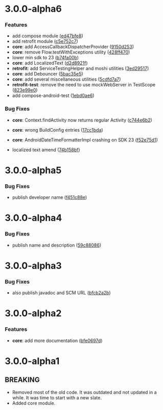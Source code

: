# 3.0.0-alpha6

### Features

* add compose module ([ed47bfe8](https://github.com/inovait/kotlinova/commit/ed47bfe862f24305e869349fc5dd28f868bc7696))
* add retrofit module ([c5e752c7](https://github.com/inovait/kotlinova/commit/c5e752c78aa06e9a946a3f4041e39e98fbecb95d))
* **core**: add AccessCallbackDispatcherProvider ([9150d253](https://github.com/inovait/kotlinova/commit/9150d253c573f20e53a33f83345851600fbe0a31))
* **core**: remove Flow.testWithExceptions utility ([428ff470](https://github.com/inovait/kotlinova/commit/428ff470a93d81de82fb2cce0b721b1d80b227f2))
* lower min sdk to 23 ([b74fa00b](https://github.com/inovait/kotlinova/commit/b74fa00be03b7d186743d3612b7b751e3fa9986c))
* **core**: add LocalizedText ([d2d8921f](https://github.com/inovait/kotlinova/commit/d2d8921fd6b117400431d437495a27c1e8a6db25))
* **retrofit**: add ServiceTestingHelper and moshi utilities ([3ed29517](https://github.com/inovait/kotlinova/commit/3ed29517e5c2f41205291cf47aa1ca391a74901a))
* **core**: add Debouncer ([5bac35e5](https://github.com/inovait/kotlinova/commit/5bac35e5fb154c6beebf118d1c42df3f375d1694))
* **core**: add several miscellaneous utilities ([5cdfd7a7](https://github.com/inovait/kotlinova/commit/5cdfd7a7cf16ca580003f1ae2a0965e9ca199e04))
* **retrofit-test**: remove the need to use mockWebServer in TestScope ([823e99e0](https://github.com/inovait/kotlinova/commit/823e99e0ecb9ad4be986ed0d5eb7d171ded84711))
* add compose-android-test ([1ebd0ae6](https://github.com/inovait/kotlinova/commit/1ebd0ae6f809204a9b3e7047a93c7db8feb08c6f))

### Bug Fixes

* **core**: Context.findActivity now returns regular Activity ([c744e6b2](https://github.com/inovait/kotlinova/commit/c744e6b263620926cf807489f8ebb5a855b96448))
* **core**: wrong BuildConfig entries ([17cc1bda](https://github.com/inovait/kotlinova/commit/17cc1bdaf5d1e9687cf85cd0b3e7bb52e8fcfa83))
* **core**: AndroidDateTimeFormatterImpl crashing on SDK 23 ([f52e75d1](https://github.com/inovait/kotlinova/commit/f52e75d1d056c22a57bd457715df11e5754d2599))

* localized text amend ([74b158bf](https://github.com/inovait/kotlinova/commit/74b158bf5942d35019d11dade3c8b06d0fbe6831))

# 3.0.0-alpha5

### Bug Fixes

* publish developer name ([f451c88e](https://github.com/inovait/kotlinova/commit/f451c88e288a49e61bb93ea0524595fe0dbcbaec))

# 3.0.0-alpha4

### Bug Fixes

* publish name and description ([59c88086](https://github.com/inovait/kotlinova/commit/59c8808646e94aab672b1093e8eb7ebb316fc7cc))

# 3.0.0-alpha3

### Bug Fixes

* also publish javadoc and SCM URL ([bfcb2a2b](https://github.com/inovait/kotlinova/commit/bfcb2a2be52fca4cae5042067a86834fe33d93f6))

# 3.0.0-alpha2

### Features

* **core**: add more documentation ([bfe0697d](https://github.com/inovait/kotlinova/commit/bfe0697d78a7f2198709be2bd7a6722a2209f832))

# 3.0.0-alpha1

## BREAKING

* Removed most of the old code. It was outdated and not updated in a while. It was time to start with a new slate.
* Added core module. 
